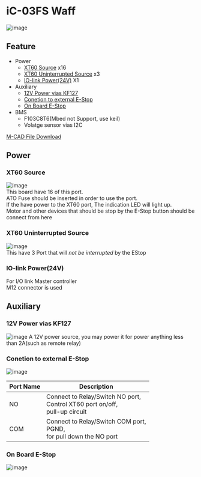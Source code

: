 # iC-03FS Waff
![image](https://user-images.githubusercontent.com/45313904/120550068-f8fc0780-c426-11eb-9721-47f47f4ea195.png)
## Feature
 * Power 
    * [XT60 Source](#XT60-Source) x16
    * [XT60 Uninterrupted Source](#XT60-Uninterrupted-Source) x3
    * [IO-link Power(24V)](#io-link-power24v) X1
 * Auxiliary 
    * [12V Power vias KF127](#12V-Power-vias-KF127)
    * [Conetion to external E-Stop](#Conetion-to-external-E-Stop)
    * [On Board E-Stop](#On-Board-E-Stop)
 * BMS
    * F103C8T6(Mbed not Support, use keil)
    * Volatge sensor vias I2C
           
[M-CAD File Download](3Dfile)
## Power

### XT60 Source
![image](https://user-images.githubusercontent.com/45313904/120700605-7043a100-c4e4-11eb-836a-fc99aa1e005a.png)      
This board have  16 of this port.    
ATO Fuse should be inserted in order to use the port.       
If the have power to the XT60 port, The indication LED will light up.         
Motor and other devices that should be stop by the E-Stop button should be connect from here          
### XT60 Uninterrupted Source
![image](https://user-images.githubusercontent.com/45313904/120700920-d7615580-c4e4-11eb-8457-572481eb1b4c.png)      
This have 3 Port that will *not be interrupted* by the EStop      

### IO-link Power(24V)
For I/O link Master controller      
M12 connector is used      

## Auxiliary
### 12V Power vias KF127
![image](https://user-images.githubusercontent.com/45313904/120702845-21e3d180-c4e7-11eb-8051-02ba6c36d061.png)
A 12V power source, you may power it for power anything less than 2A(such as remote relay)


### Conetion to external E-Stop
![image](https://user-images.githubusercontent.com/45313904/120703210-9585de80-c4e7-11eb-9093-53b2e239a737.png)

| Port Name | Description                                                                |
|-----------|----------------------------------------------------------------------------|
| NO        | Connect to Relay/Switch NO port,     <br>Control XT60 port on/off,<br>pull-up circuit |
| COM       | Connect to Relay/Switch COM port,<br>PGND,<br>for pull down the NO port          |

### On Board E-Stop
![image](https://user-images.githubusercontent.com/45313904/120704306-0679c600-c4e9-11eb-8eca-8af658737fe6.png)
